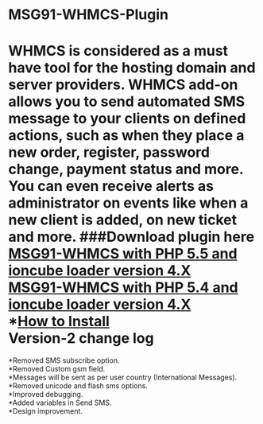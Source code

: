# MSG91-WHMCS-Plugin
WHMCS is considered as a must have tool for the hosting domain and server providers. 
WHMCS add-on allows you to send automated SMS message to your clients on defined actions, such as when they place a new order, register, password change, payment status and more.
You can even receive alerts as administrator on events like when a new client is added, on new ticket and more.
###Download plugin here
[MSG91-WHMCS with PHP 5.5 and ioncube loader version 4.X](https://s3.amazonaws.com/msg91-whmcs/msg91_sms-V2.0-legacy-PHP-5.5.zip)<br />
[MSG91-WHMCS with PHP 5.4 and ioncube loader version 4.X](https://s3.amazonaws.com/msg91-whmcs/msg91_sms-V2.0-legacy-PHP-5.4.zip)<br />
*[How to Install](http://help.msg91.com/article/197-how-to-configure-msg91-whmcs-sms-plugin)<br />
Version-2 change log<br />
==================================

*Removed SMS subscribe option.<br />
*Removed Custom gsm field.<br />
*Messages will be sent as per user country (International Messages).<br />
*Removed unicode and flash sms options.<br />
*Improved debugging. <br />
*Added variables in Send SMS.<br />
*Design improvement.<br />

